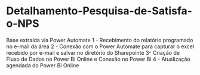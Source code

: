# Detalhamento-Pesquisa-de-Satisfa-o-NPS
Base extraída via Power Automate
1 - Recebimento do relatório programado no e-mail da área
2 - Conexão com o Power Automate para capturar o excel recebido por e-mail e salvar no diretório do Sharepointe
3- Criação de Fluxo de Dados no Power Bi Online e Conexão no Power Bi
4 - Atualização agendada do Power Bi Online
